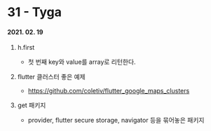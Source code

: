 31 - Tyga
========
#### 2021. 02. 19

1. h.first
    - 첫 번째 key와 value를 array로 리턴한다.

2. flutter 클러스터 좋은 예제
    - <https://github.com/coletiv/flutter_google_maps_clusters>

3. get 패키지
    - provider, flutter secure storage, navigator 등을 묶어놓은 패키지